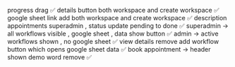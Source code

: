 progress drag ✅
details button both workspace and create workspace  ✅
google sheet link add both workspace and create workspace ✅
description appointments superadmin , status update pending to done ✅
superadmin -> all workflows visible , google sheet , data show button ✅
admin -> active workflows shown , no google sheet ✅
view details remove add workflow button which opens google sheet data ✅
book appointment -> header shown demo word remove ✅
